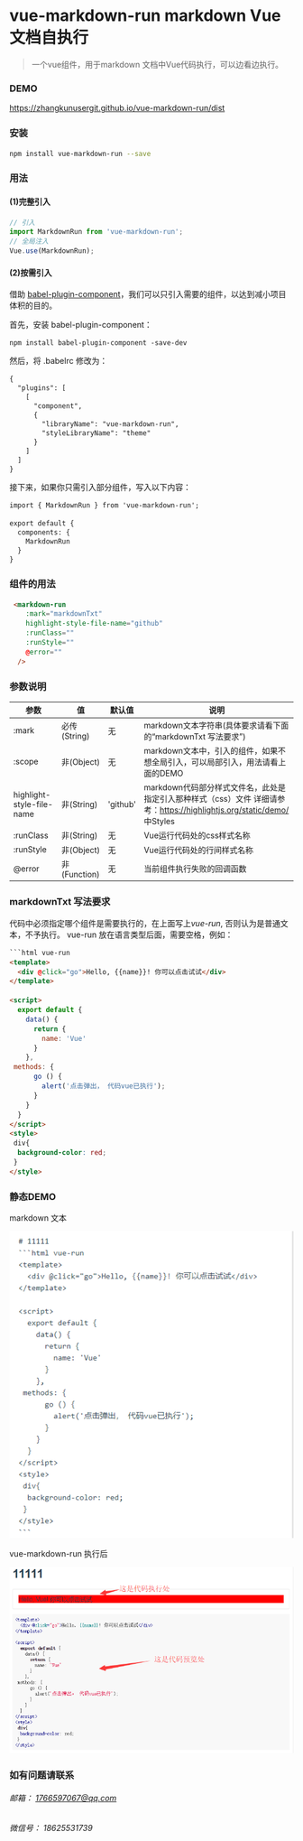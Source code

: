 # vue-markdown-run markdown Vue文档自执行

> 一个vue组件，用于markdown 文档中Vue代码执行，可以边看边执行。

### DEMO

https://zhangkunusergit.github.io/vue-markdown-run/dist

### 安装

``` bash
npm install vue-markdown-run --save
```

### 用法
#### (1)完整引入

```javascript
// 引入
import MarkdownRun from 'vue-markdown-run';
// 全局注入
Vue.use(MarkdownRun);
```

#### (2)按需引入
借助 [babel-plugin-component](https://github.com/ElementUI/babel-plugin-component)，我们可以只引入需要的组件，以达到减小项目体积的目的。

首先，安装 babel-plugin-component：

```
npm install babel-plugin-component -save-dev
```

然后，将 .babelrc 修改为：

```
{
  "plugins": [
    [
      "component",
      {
        "libraryName": "vue-markdown-run",
        "styleLibraryName": "theme"
      }
    ]
  ]
}
```

接下来，如果你只需引入部分组件，写入以下内容：

```
import { MarkdownRun } from 'vue-markdown-run';

export default {
  components: {
    MarkdownRun
  }
}

```

### 组件的用法

```html
 <markdown-run
    :mark="markdownTxt"
    highlight-style-file-name="github"
    :runClass=""
    :runStyle=""
    @error=""
  />
```
### 参数说明

| 参数 | 值 | 默认值 | 说明 |
| ------ | ------ | ------ | ------ |
| :mark | 必传(String) | 无 | markdown文本字符串(具体要求请看下面的“markdownTxt 写法要求”) |
| :scope | 非(Object) | 无 | markdown文本中，引入的组件，如果不想全局引入，可以局部引入，用法请看上面的DEMO|
| highlight-style-file-name | 非(String) | 'github' | markdown代码部分样式文件名，此处是指定引入那种样式（css）文件 详细请参考：https://highlightjs.org/static/demo/ 中Styles |
| :runClass | 非(String) | 无 | Vue运行代码处的css样式名称 |
| :runStyle | 非(Object) | 无 | Vue运行代码处的行间样式名称 |
| @error | 非(Function) | 无 | 当前组件执行失败的回调函数 |

### markdownTxt 写法要求
代码中必须指定哪个组件是需要执行的，在上面写上*vue-run*, 否则认为是普通文本，不予执行。
vue-run 放在语言类型后面，需要空格，例如：

```html
```html vue-run
<template>
  <div @click="go">Hello, {{name}}! 你可以点击试试</div>
</template>

<script>
  export default {
    data() {
      return {
        name: 'Vue'
      }
    },
 methods: {
      go () {
        alert('点击弹出， 代码vue已执行');
      }
    }
  }
</script>
<style>
 div{
  background-color: red;
 }
</style>
```

### 静态DEMO
markdown 文本

![avatar](code.png)

vue-markdown-run 执行后

![avatar](preview.png)

### 如有问题请联系
###### 邮箱： 1766597067@qq.com
###### 微信号： 18625531739
